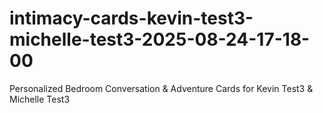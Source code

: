 # intimacy-cards-kevin-test3-michelle-test3-2025-08-24-17-18-00
Personalized Bedroom Conversation &amp; Adventure Cards for Kevin Test3 &amp; Michelle Test3
